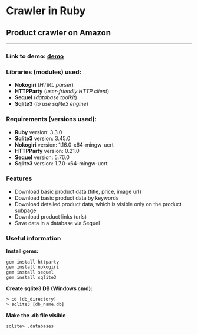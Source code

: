 # Crawler in Ruby

## Product crawler on Amazon

___

### Link to demo: [demo](https://drive.google.com/file/d/1R3YdDPRqz8lqqQGLyhXdYVzBpsPp9ily/view?usp=sharing)

### Libraries (modules) used:
- **Nokogiri** (*HTML parser*)
- **HTTPParty** (*user-friendly HTTP client*)
- **Sequel** (*database toolkit*)
- **Sqlite3** (*to use sqlite3 engine*)

### Requirements (versions used):
- **Ruby** version: 3.3.0
- **Sqlite3** version: 3.45.0
- **Nokogiri** version: 1.16.0-x64-mingw-ucrt
- **HTTPParty** version: 0.21.0
- **Sequel** version: 5.76.0
- **Sqlite3** version: 1.7.0-x64-mingw-ucrt

### Features
- Download basic product data (title, price, image url)
- Download basic product data by keywords
- Download detailed product data, which is visible only on the product subpage
- Download product links (urls)
- Save data in a database via Sequel

### Useful information

**Install gems:**
````
gem install httparty
gem install nokogiri
gem install sequel
gem install sqlite3
````

**Create sqlite3 DB (Windows cmd):**
````
> cd [db_directory]
> sqlite3 [db_name.db]
````

**Make the .db file visible**
````
sqlite> .databases
````

